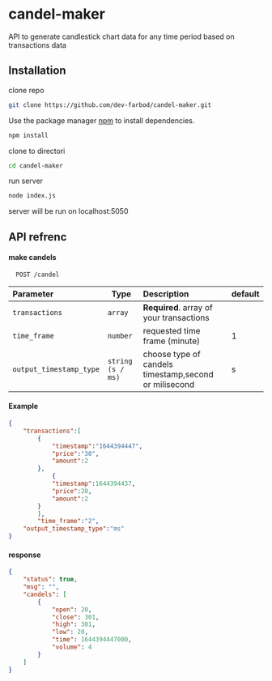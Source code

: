 # candel-maker
API to generate candlestick chart data for any time period based on transactions data

## Installation

clone repo

```bash
git clone https://github.com/dev-farbod/candel-maker.git
```

Use the package manager [npm](https://nodejs.org/) to install dependencies.

```bash
npm install
```

clone to directori

```bash
cd candel-maker
```

run server

```bash
node index.js
```
server will be run on localhost:5050

## API refrenc

#### make candels

```http
  POST /candel
```
| Parameter               | Type              | Description                                           | default     |
| :---------------------- | ----------------  | :-----------------------------------------------------|-------------|
| `transactions`          | `array`           | **Required**. array of your transactions              |             |
| `time_frame`            | `number`          |  requested time frame (minute)                          |      1      |
| `output_timestamp_type` | `string (s / ms)` |  choose type of candels timestamp,second or milisecond|      s      |

#### Example


```json
{
	"transactions":[
		{
			"timestamp":"1644394447",
			"price":"30",
			"amount":2
		},
			{
			"timestamp":1644394437,
			"price":20,
			"amount":2
		}
		],
		"time_frame":"2",
    "output_timestamp_type":"ms"
}

```

#### response

```json
{
    "status": true,
    "msg": "",
    "candels": [
        {
            "open": 20,
            "close": 301,
            "high": 301,
            "low": 20,
            "time": 1644394447000,
            "volume": 4
        }
    ]
}
```




